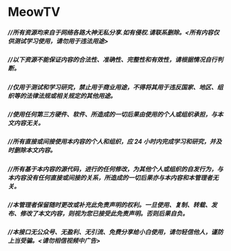 # MeowTV

##### //所有资源均来自于网络各路大神无私分享.如有侵权.请联系删除。<所有内容仅供测试学习使用，请勿用于违法用途>
##### //以下资源不能保证内容的合法性、准确性、完整性和有效性，请根据情况自行判断。
##### //仅用于测试和学习研究，禁止用于商业用途，不得将其用于违反国家、地区、组织等的法律法规或相关规定的其他用途。
##### //使用任何第三方硬件、软件、所造成的一切后果由使用的个人或组织承担，与本文内容无关。
##### //所有直接或间接使用本内容的个人和组织，应 24 小时内完成学习和研究，并及时删除本文内容。
##### //所有基于本内容的源代码，进行的任何修改，为其他个人或组织的自发行为，与本内容没有任何直接或间接的关系，所造成的一切后果亦与本内容和本管理者无关。
##### //本管理者保留随时更改或补充此免责声明的权利。一旦使用、复制、转载、发布、修改了本文内容，则视为您已接受此免责声明。否则后果自负。
##### //本接口无公众号、无盈利、无引流、免费分享给小白使用，请勿轻信他人，谨防上当受骗。<请勿相信视频中广告>
